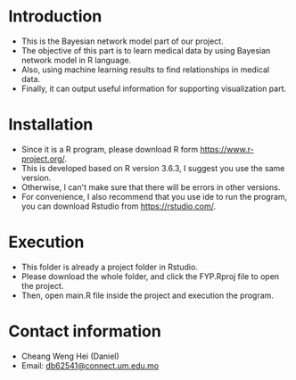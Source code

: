 # Introduction
* This is the Bayesian network model part of our project.
* The objective of this part is to learn medical data by using Bayesian network model in R language.
* Also, using machine learning results to find relationships in medical data.
* Finally, it can output useful information for supporting visualization part.

# Installation
* Since it is a R program, please download R form https://www.r-project.org/.
* This is developed based on R version 3.6.3, I suggest you use the same version.
* Otherwise, I can't make sure that there will be errors in other versions.
* For convenience, I also recommend that you use ide to run the program, you can download Rstudio from https://rstudio.com/.

# Execution
* This folder is already a project folder in Rstudio.
* Please download the whole folder, and click the FYP.Rproj file to open the project.
* Then, open main.R file inside the project and execution the program.

# Contact information
* Cheang Weng Hei (Daniel)
* Email: db62541@connect.um.edu.mo
